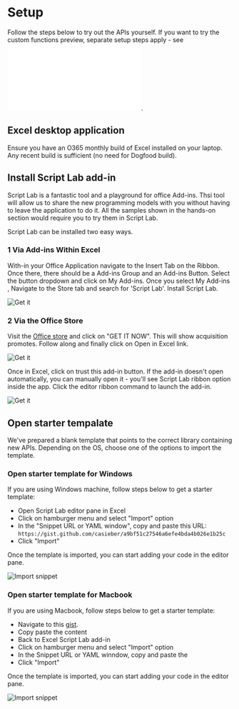 # Setup

Follow the steps below to try out the APIs yourself. If you want to try the custom functions preview, separate setup steps apply - see ![Custom Functions Setup](setup-custom-functions.md).

## Excel desktop application
Ensure you have an O365 monthly build of Excel installed on your laptop. Any recent build is sufficient (no need for Dogfood build).

## Install Script Lab add-in
Script Lab is a fantastic tool and a playground for office Add-ins. Thsi tool will allow us to share the new programming models with you without having to leave the application to do it. All the samples shown in the hands-on section would require you to try them in Script Lab.

Script Lab can be installed two easy ways.
### 1 Via Add-ins Within Excel
With-in your Office Application navigate to the Insert Tab on the Ribbon. Once there, there should be a Add-ins Group and an Add-ins Button. Select the button dropdown and click on My Add-ins. 
Once you select My Add-ins , Navigate to the Store tab and search for 'Script Lab'. Install Script Lab.

![Get it](../media/InstallScriptLab-Excel.gif)

### 2 Via the Office Store
Visit the [Office store](https://appsource.microsoft.com/en-us/product/office/WA104380862?src=office&corrid=a257208a-d3f9-420c-94ec-c8fd2159c70e&omexanonuid=f9380de0-aa58-499b-82d9-a1075967d2dc) and click on "GET IT NOW". This will show acquisition promotes. Follow along and finally click on Open in Excel link.

 ![Get it](../media/ScriptLab-acquire.png)

Once in Excel, click on trust this add-in button. If the add-in doesn't open automatically, you can manually open it - you'll see Script Lab ribbon option inside the app. Click the editor ribbon command to launch the add-in.

![Get it](../media/ScriptLab-consent.png)

## Open starter tempalate

We've prepared a blank template that points to the correct library containing new APIs. Depending on the OS, choose one of the options to import the template. 

### Open starter template for Windows 

 If you are using Windows machine, follow steps below to get a starter template:

- Open Script Lab editor pane in Excel 
- Click on hamburger menu and select "Import" option
- In the "Snippet URL or YAML window", copy and paste this URL: `https://gist.github.com/casieber/a9bf51c27546a6efe4bda4b026e1b25c`
- Click "Import"

Once the template is imported, you can start adding your code in the editor pane. 

![Import snippet](../media/import-da.png)


### Open starter template for Macbook
If you are using Macbook, follow steps below to get a starter template:

- Navigate to this [gist](https://gist.github.com/casieber/a9bf51c27546a6efe4bda4b026e1b25c).
- Copy paste the content
- Back to Excel Script Lab add-in
- Click on hamburger menu and select "Import" option
- In the Snippet URL or YAML winndow, copy and paste the 
- Click "Import"

Once the template is imported, you can start adding your code in the editor pane. 

![Import snippet](../media/import-km.png)

